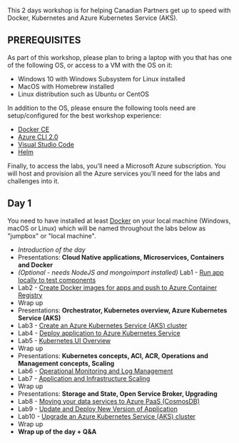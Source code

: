 This 2 days workshop is for helping Canadian Partners get up to speed with Docker, Kubernetes and Azure Kubernetes Service (AKS).

## PREREQUISITES
 
As part of this workshop, please plan to bring a laptop with you that has one of the following OS, or access to a VM with the OS on it:
- Windows 10 with Windows Subsystem for Linux installed
- MacOS with Homebrew installed
- Linux distribution such as Ubuntu or CentOS

In addition to the OS, please ensure the following tools need are setup/configured for the best workshop experience:
- [Docker CE](https://docs.docker.com/install/)
- [Azure CLI 2.0](https://docs.microsoft.com/cli/azure/install-azure-cli)
- [Visual Studio Code](https://code.visualstudio.com/)
- [Helm](https://github.com/kubernetes/helm)

Finally, to access the labs, you’ll need a Microsoft Azure subscription. You will host and provision all the Azure services you’ll need for the labs and challenges into it.

## Day 1

You need to have installed at least [Docker](https://docs.docker.com/install/) on your local machine (Windows, macOS or Linux) which will be named throughout the labs below as "jumpbox" or "local machine".

- *Introduction of the day*
- Presentations: **Cloud Native applications, Microservices, Containers and Docker**
- *(Optional - needs NodeJS and mongoimport installed)* Lab1 - [Run app locally to test components](https://github.com/Azure/blackbelt-aks-hackfest/blob/master/labs/day1-labs/01-setup-app-local.md)
- Lab2 - [Create Docker images for apps and push to Azure Container Registry](https://github.com/Azure/blackbelt-aks-hackfest/blob/master/labs/day1-labs/02-dockerize-apps.md)
- Wrap up
- Presentations: **Orchestrator, Kubernetes overview, Azure Kubernetes Service (AKS)**
- Lab3 - [Create an Azure Kubernetes Service (AKS) cluster](https://github.com/Azure/blackbelt-aks-hackfest/blob/master/labs/day1-labs/03-create-aks-cluster.md)
- Lab4 - [Deploy application to Azure Kubernetes Service](https://github.com/Azure/blackbelt-aks-hackfest/blob/master/labs/day1-labs/04-deploy-app-aks.md)
- Lab5 - [Kubernetes UI Overview](https://github.com/Azure/blackbelt-aks-hackfest/blob/master/labs/day1-labs/05-kubernetes-ui.md)
- Wrap up
- Presentations: **Kubernetes concepts, ACI, ACR, Operations and Management concepts, Scaling**
- Lab6 - [Operational Monitoring and Log Management](https://github.com/Azure/blackbelt-aks-hackfest/blob/master/labs/day1-labs/06-monitoring-k8s.md)
- Lab7 - [Application and Infrastructure Scaling](https://github.com/Azure/blackbelt-aks-hackfest/blob/master/labs/day1-labs/07-cluster-scaling.md)
- Wrap up
- Presentations: **Storage and State, Open Service Broker, Upgrading**
- Lab8 - [Moving your data services to Azure PaaS (CosmosDB)](https://github.com/Azure/blackbelt-aks-hackfest/blob/master/labs/day1-labs/08-migrate-mongo-to-cosmos.md)
- Lab9 - [Update and Deploy New Version of Application](https://github.com/Azure/blackbelt-aks-hackfest/blob/master/labs/day1-labs/09-update-application.md)
- Lab10 - [Upgrade an Azure Kubernetes Service (AKS) cluster](https://github.com/Azure/blackbelt-aks-hackfest/blob/master/labs/day1-labs/10-cluster-upgrading.md)
- Wrap up
- **Wrap up of the day + Q&A**
